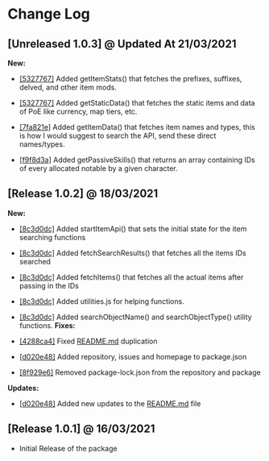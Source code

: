 # Change Log

## [Unreleased 1.0.3] @ Updated At 21/03/2021

**New:**

- [[5327767]](https://github.com/smallobject/poe-util/commit/532776755c35d12a02063c5a6e2d67299bc8c29c) Added getItemStats() that fetches the prefixes, suffixes, delved, and other item mods.

- [[5327767]](https://github.com/smallobject/poe-util/commit/532776755c35d12a02063c5a6e2d67299bc8c29c) Added getStaticData() that fetches the static items and data of PoE like currency, map tiers, etc.

- [[7fa821e]](https://github.com/smallobject/poe-util/commit/7fa821e9b8ec3e0379581d04ef3f0658952d050f) Added getItemData() that fetches item names and types, this is how I would suggest to search the API, send these direct names/types.

- [[f9f8d3a]](https://github.com/smallobject/poe-util/commit/f9f8d3a2f8422c386358a5d36295c6de0233bd21) Added getPassiveSkills() that returns an array containing IDs of every allocated notable by a given character.

## [Release 1.0.2] @ 18/03/2021

**New:**

- [[8c3d0dc]](https://github.com/smallobject/poe-util/commit/8c3d0dc0be44519922cedbfafd0f775a434b12b7) Added startItemApi() that sets the initial state for the item searching functions
- [[8c3d0dc]](https://github.com/smallobject/poe-util/commit/8c3d0dc0be44519922cedbfafd0f775a434b12b7) Added fetchSearchResults() that fetches all the items IDs searched
- [[8c3d0dc]](https://github.com/smallobject/poe-util/commit/8c3d0dc0be44519922cedbfafd0f775a434b12b7) Added fetchItems() that fetches all the actual items after passing in the IDs
- [[8c3d0dc]](https://github.com/smallobject/poe-util/commit/8c3d0dc0be44519922cedbfafd0f775a434b12b7) Added utilities.js for helping functions.
- [[8c3d0dc]](https://github.com/smallobject/poe-util/commit/8c3d0dc0be44519922cedbfafd0f775a434b12b7) Added searchObjectName() and searchObjectType() utility functions.
  **Fixes:**

- [[4288ca4]](https://github.com/smallobject/poe-util/commit/4288ca42f09a1c2bc3bfc599de5c37af1ebc07f6) Fixed [README.md](https://github.com/smallobject/poe-util/blob/main/README.md) duplication
- [[d020e48]](https://github.com/smallobject/poe-util/commit/d020e4821449ef7d62e665bb9c71963cedb97e0d) Added repository, issues and homepage to package.json
- [[8f929e6]](https://github.com/smallobject/poe-util/commit/8f929e6c46569940f420d48f6f757eb55a562d5b) Removed package-lock.json from the repository and package

**Updates:**

- [[d020e48]](https://github.com/smallobject/poe-util/commit/d020e4821449ef7d62e665bb9c71963cedb97e0d) Added new updates to the [README.md](https://github.com/smallobject/poe-util/blob/main/README.md) file

## [Release 1.0.1] @ 16/03/2021

- Initial Release of the package
